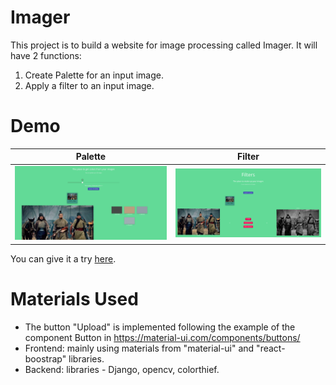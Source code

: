 # Imager
This project is to build a website for image processing called Imager. It will have 2 functions:
1. Create Palette for an input image.
2. Apply a filter to an input image. 

# Demo
Palette           |  Filter
:-------------------------:|:-------------------------:
![Palette](imager.png)  |  ![Filter](filter.png)

You can give it a try [here](https://letatanu.github.io/Imager/#/).
# Materials Used
- The button "Upload" is implemented following the example of the component Button in https://material-ui.com/components/buttons/
- Frontend: mainly using materials from "material-ui" and "react-boostrap" libraries.
- Backend: libraries - Django, opencv, colorthief.
